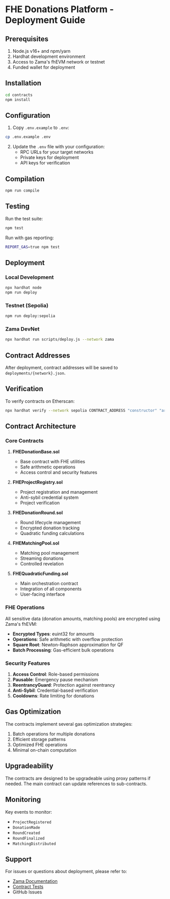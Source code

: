 # FHE Donations Platform - Deployment Guide

## Prerequisites

1. Node.js v16+ and npm/yarn
2. Hardhat development environment
3. Access to Zama's fhEVM network or testnet
4. Funded wallet for deployment

## Installation

```bash
cd contracts
npm install
```

## Configuration

1. Copy `.env.example` to `.env`:
```bash
cp .env.example .env
```

2. Update the `.env` file with your configuration:
   - RPC URLs for your target networks
   - Private keys for deployment
   - API keys for verification

## Compilation

```bash
npm run compile
```

## Testing

Run the test suite:
```bash
npm test
```

Run with gas reporting:
```bash
REPORT_GAS=true npm test
```

## Deployment

### Local Development
```bash
npx hardhat node
npm run deploy
```

### Testnet (Sepolia)
```bash
npm run deploy:sepolia
```

### Zama DevNet
```bash
npx hardhat run scripts/deploy.js --network zama
```

## Contract Addresses

After deployment, contract addresses will be saved to `deployments/{network}.json`.

## Verification

To verify contracts on Etherscan:
```bash
npx hardhat verify --network sepolia CONTRACT_ADDRESS "constructor" "arguments"
```

## Contract Architecture

### Core Contracts

1. **FHEDonationBase.sol**
   - Base contract with FHE utilities
   - Safe arithmetic operations
   - Access control and security features

2. **FHEProjectRegistry.sol**
   - Project registration and management
   - Anti-sybil credential system
   - Project verification

3. **FHEDonationRound.sol**
   - Round lifecycle management
   - Encrypted donation tracking
   - Quadratic funding calculations

4. **FHEMatchingPool.sol**
   - Matching pool management
   - Streaming donations
   - Controlled revelation

5. **FHEQuadraticFunding.sol**
   - Main orchestration contract
   - Integration of all components
   - User-facing interface

### FHE Operations

All sensitive data (donation amounts, matching pools) are encrypted using Zama's fhEVM:

- **Encrypted Types**: euint32 for amounts
- **Operations**: Safe arithmetic with overflow protection
- **Square Root**: Newton-Raphson approximation for QF
- **Batch Processing**: Gas-efficient bulk operations

### Security Features

1. **Access Control**: Role-based permissions
2. **Pausable**: Emergency pause mechanism
3. **ReentrancyGuard**: Protection against reentrancy
4. **Anti-Sybil**: Credential-based verification
5. **Cooldowns**: Rate limiting for donations

## Gas Optimization

The contracts implement several gas optimization strategies:

1. Batch operations for multiple donations
2. Efficient storage patterns
3. Optimized FHE operations
4. Minimal on-chain computation

## Upgradeability

The contracts are designed to be upgradeable using proxy patterns if needed. The main contract can update references to sub-contracts.

## Monitoring

Key events to monitor:
- `ProjectRegistered`
- `DonationMade`
- `RoundCreated`
- `RoundFinalized`
- `MatchingDistributed`

## Support

For issues or questions about deployment, please refer to:
- [Zama Documentation](https://docs.zama.ai)
- [Contract Tests](./test/FHEDonation.test.js)
- GitHub Issues